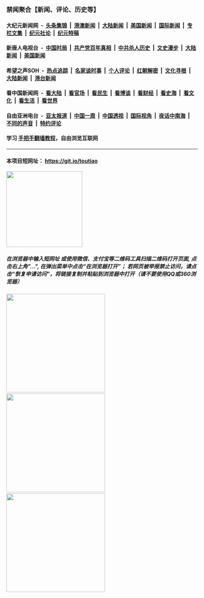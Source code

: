 ### 禁闻聚合【新闻、评论、历史等】

#### 大纪元新闻网 &nbsp;-&nbsp; [头条集锦](indexes/E头条集锦.md?t=03062002) &nbsp;|&nbsp; [港澳新闻](indexes/E港澳新闻.md?t=03062002)  &nbsp;|&nbsp; [大陆新闻](indexes/E大陆新闻.md?t=03062002) &nbsp;|&nbsp; [美国新闻](indexes/E美国新闻.md?t=03062002) &nbsp;|&nbsp; [国际新闻](indexes/E国际新闻.md?t=03062002) &nbsp;|&nbsp; [专栏文集](indexes/E专栏文集.md?t=03062002) &nbsp;|&nbsp; [纪元社论](indexes/E纪元社论.md?t=03062002) &nbsp;|&nbsp; [纪元特稿](indexes/E纪元特稿.md?t=03062002) 

#### 新唐人电视台 &nbsp;-&nbsp; [中国时局](indexes/N中国时局.md?t=03062002) &nbsp;|&nbsp; [共产党百年真相](indexes/N共产党百年真相.md?t=03062002) &nbsp;|&nbsp; [中共杀人历史](indexes/N中共杀人历史.md?t=03062002) &nbsp;|&nbsp; [文史漫步](indexes/N文史漫步.md?t=03062002) &nbsp;|&nbsp; [大陆新闻](indexes/N大陆新闻.md?t=03062002) &nbsp;|&nbsp; [美国新闻](indexes/N美国新闻.md?t=03062002)

#### 希望之声SOH &nbsp;-&nbsp; [热点追踪](indexes/H热点追踪.md?t=03062002) &nbsp;|&nbsp; [名家谈时事](indexes/H名家谈时事.md?t=03062002) &nbsp;|&nbsp; [个人评论](indexes/H个人评论.md?t=03062002)  &nbsp;|&nbsp; [红朝解密](indexes/H红朝解密.md?t=03062002) &nbsp;|&nbsp; [文化寻根](indexes/H文化寻根.md?t=03062002) &nbsp;|&nbsp; [大陆新闻](indexes/H大陆新闻.md?t=03062002) &nbsp;|&nbsp; [港台新闻](indexes/H港台新闻.md?t=03062002)

#### 看中国新闻网 &nbsp;-&nbsp; [看大陆](indexes/S看大陆.md?t=03062002) &nbsp;|&nbsp; [看官场](indexes/S看官场.md?t=03062002) &nbsp;|&nbsp; [看民生](indexes/S看民生.md?t=03062002)  &nbsp;|&nbsp; [看博谈](indexes/S看博谈.md?t=03062002) &nbsp;|&nbsp; [看财经](indexes/S看财经.md?t=03062002) &nbsp;|&nbsp; [看史海](indexes/S看史海.md?t=03062002) &nbsp;|&nbsp; [看文化](indexes/S看文化.md?t=03062002) &nbsp;|&nbsp; [看生活](indexes/S看生活.md?t=03062002) &nbsp;|&nbsp; [看世界](indexes/S看世界.md?t=03062002)

#### 自由亚洲电台 &nbsp;-&nbsp; [亚太报道](indexes/R亚太报道.md?t=03062002) &nbsp;|&nbsp; [中国一周](indexes/R中国一周.md?t=03062002) &nbsp;|&nbsp; [中国透视](indexes/R中国透视.md?t=03062002)  &nbsp;|&nbsp; [国际视角](indexes/R国际视角.md?t=03062002) &nbsp;|&nbsp; [夜话中南海](indexes/R夜话中南海.md?t=03062002) &nbsp;|&nbsp; [不同的声音](indexes/R不同的声音.md?t=03062002) &nbsp;|&nbsp; [特约评论](indexes/R特约评论.md?t=03062002)

#### 学习 [手把手翻墙教程](https://github.com/gfw-breaker/guides/wiki)，自由浏览互联网

----

#### 本项目短网址： https://git.io/toutiao
<img src="https://raw.githubusercontent.com/gfw-breaker/banned-news/master/scripts/img/qr.png" width="200px"/>  

##### 在浏览器中输入短网址 或使用微信、支付宝等二维码工具扫描二维码打开页面, 点击右上角"...", 在弹出菜单中点击“在浏览器打开”； 若网页被举报禁止访问，请点击“恢复申请访问”，将链接复制并粘贴到浏览器中打开（请不要使用QQ或360浏览器）

<img src="https://raw.githubusercontent.com/gfw-breaker/banned-news/master/scripts/img/1.png" width="260px"/> &nbsp; <img src="https://raw.githubusercontent.com/gfw-breaker/banned-news/master/scripts/img/2.png" width="260px"/> &nbsp; <img src="https://raw.githubusercontent.com/gfw-breaker/banned-news/master/scripts/img/3.png" width="260px"/>
